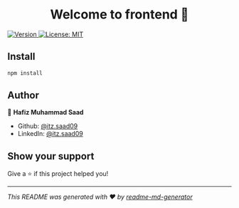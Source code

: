 <h1 align="center">Welcome to frontend 👋</h1>
<p>
  <a href="https://www.npmjs.com/package/frontend" target="_blank">
    <img alt="Version" src="https://img.shields.io/npm/v/frontend.svg">
  </a>
  <a href="#" target="_blank">
    <img alt="License: MIT" src="https://img.shields.io/badge/License-MIT-yellow.svg" />
  </a>
</p>

## Install

```sh
npm install
```

## Author

👤 **Hafiz Muhammad Saad**

* Github: [@itz.saad09](https://github.com/itz.saad09)
* LinkedIn: [@itz.saad09](https://linkedin.com/in/itz.saad09)

## Show your support

Give a ⭐️ if this project helped you!

***
_This README was generated with ❤️ by [readme-md-generator](https://github.com/kefranabg/readme-md-generator)_